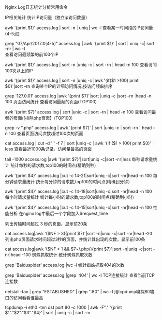 Nginx Log日志统计分析常用命令

IP相关统计
统计IP访问量（独立ip访问数量）

awk '{print $1}' access.log | sort -n | uniq | wc -l
查看某一时间段的IP访问量(4-5点)

grep "07/Apr/2017:0[4-5]" access.log | awk '{print $1}' | sort | uniq -c| sort -nr | wc -l  
查看访问最频繁的前100个IP

awk '{print $1}' access.log | sort -n |uniq -c | sort -rn | head -n 100
查看访问100次以上的IP

awk '{print $1}' access.log | sort -n |uniq -c |awk '{if($1 >100) print $0}'|sort -rn
查询某个IP的详细访问情况,按访问频率排序

grep '127.0.01' access.log |awk '{print $7}'|sort |uniq -c |sort -rn |head -n 100
页面访问统计
查看访问最频的页面(TOP100)

awk '{print $7}' access.log | sort |uniq -c | sort -rn | head -n 100
查看访问最频的页面([排除php页面】(TOP100)

grep -v ".php"  access.log | awk '{print $7}' | sort |uniq -c | sort -rn | head -n 100 
查看页面访问次数超过100次的页面

cat access.log | cut -d ' ' -f 7 | sort |uniq -c | awk '{if ($1 > 100) print $0}' | less
查看最近1000条记录，访问量最高的页面

tail -1000 access.log |awk '{print $7}'|sort|uniq -c|sort -nr|less
每秒请求量统计
统计每秒的请求数,top100的时间点(精确到秒)

awk '{print $4}' access.log |cut -c 14-21|sort|uniq -c|sort -nr|head -n 100
每分钟请求量统计
统计每分钟的请求数,top100的时间点(精确到分钟)

awk '{print $4}' access.log |cut -c 14-18|sort|uniq -c|sort -nr|head -n 100
每小时请求量统计
统计每小时的请求数,top100的时间点(精确到小时)

awk '{print $4}' access.log |cut -c 14-15|sort|uniq -c|sort -nr|head -n 100
性能分析
在nginx log中最后一个字段加入$request_time

列出传输时间超过 3 秒的页面，显示前20条

cat access.log|awk '($NF > 3){print $7}'|sort -n|uniq -c|sort -nr|head -20
列出php页面请求时间超过3秒的页面，并统计其出现的次数，显示前100条

cat access.log|awk '($NF > 1 &&  $7~/\.php/){print $7}'|sort -n|uniq -c|sort -nr|head -100
蜘蛛抓取统计
统计蜘蛛抓取次数

grep 'Baiduspider' access.log |wc -l
统计蜘蛛抓取404的次数

grep 'Baiduspider' access.log |grep '404' | wc -l
TCP连接统计
查看当前TCP连接数

netstat -tan | grep "ESTABLISHED" | grep ":80" | wc -l
用tcpdump嗅探80端口的访问看看谁最高

tcpdump -i eth0 -tnn dst port 80 -c 1000 | awk -F"." '{print $1"."$2"."$3"."$4}' | sort | uniq -c | sort -nr
 
